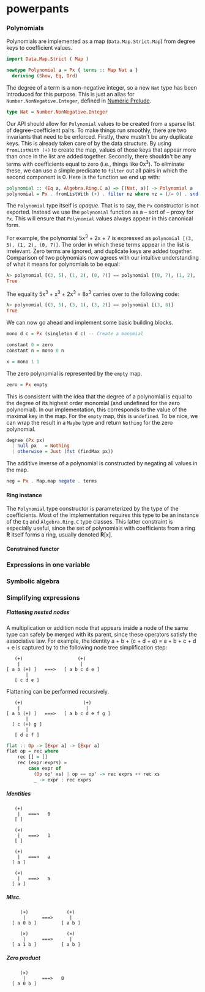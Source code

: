 # powerpants

### Polynomials

Polynomials are implemented as a map (`Data.Map.Strict.Map`) from degree keys to coefficient values. 

```haskell
import Data.Map.Strict ( Map )

newtype Polynomial a = Px { terms :: Map Nat a }
  deriving (Show, Eq, Ord)
```

The degree of a term is a non-negative integer, so a new `Nat` type has been introduced for this purpose. This is just an alias for `Number.NonNegative.Integer`, defined in [Numeric Prelude](http://hackage.haskell.org/package/numeric-prelude).

```haskell
type Nat = Number.NonNegative.Integer
```

Our API should allow for `Polynomial` values to be created from a sparse list of degree-coefficient pairs. To make things run smoothly, there are two invariants that need to be enforced. Firstly, there mustn't be any duplicate keys. This is already taken care of by the data structure. By using `fromListWith (+)` to create the map, values of those keys that appear more than once in the list are added together. Secondly, there shouldn't be any terms with coefficients equal to zero (i.e., things like 0x<sup>3</sup>). To eliminate these, we can use a simple predicate to `filter` out all pairs in which the second component is 0. Here is the function we end up with:

```haskell
polynomial :: (Eq a, Algebra.Ring.C a) => [(Nat, a)] -> Polynomial a
polynomial = Px . fromListWith (+) . filter nz where nz = (/= 0) . snd
```

The `Polynomial` type itself is *opaque*. That is to say, the `Px` constructor is not exported. Instead we use the `polynomial` function as a &ndash; sort of &ndash; proxy for `Px`. This will ensure that `Polynomial` values always appear in this canonical form.

For example, the polynomial 5x<sup>3</sup> + 2x + 7 is expressed as `polynomial [(3, 5), (1, 2), (0, 7)]`. The order in which these terms appear in the list is irrelevant. Zero terms are ignored, and duplicate keys are added together. Comparison of two polynomials now agrees with our intuitive understanding of what it means for polynomials to be equal:

```haskell
λ> polynomial [(3, 5), (1, 2), (0, 7)] == polynomial [(0, 7), (1, 2), (2, 0), (3, 5)]
True
```

The equality 5x<sup>3</sup> + x<sup>3</sup> + 2x<sup>3</sup> = 8x<sup>3</sup> carries over to the following code:

```haskell
λ> polynomial [(3, 5), (3, 1), (3, 2)] == polynomial [(3, 8)]
True
```

We can now go ahead and implement some basic building blocks.

```haskell
mono d c = Px (singleton d c) -- Create a monomial

constant 0 = zero
constant n = mono 0 n

x = mono 1 1
```

The zero polynomial is represented by the `empty` map.  

```haskell
zero = Px empty
```

This is consistent with the idea that the degree of a polynomial is equal to the degree of its highest order monomial (and  undefined for the zero polynomial). In our implementation, this corresponds to the value of the maximal key in the map. For the `empty` map, this is `undefined`. To be nice, we can wrap the result in a `Maybe` type and return `Nothing` for the zero polynomial.

```haskell
degree (Px px) 
  | null px   = Nothing
  | otherwise = Just (fst (findMax px))
```

The additive inverse of a polynomial is constructed by negating all values in the map.

```haskell
neg = Px . Map.map negate . terms
```

#### Ring instance

The `Polynomial` type constructor is parameterized by the type of the coefficients. Most of the implementation requires this type to be an instance of the `Eq` and `Algebra.Ring.C` type classes. This latter constraint is especially useful, since the set of polynomials with coefficients from a ring **R** itself forms a ring, usually denoted **R**[x]. 

#### Constrained functor

### Expressions in one variable

### Symbolic algebra

### Simplifying expressions

##### Flattening nested nodes

A multiplication or addition node that appears inside a node of the same type can safely be merged with its parent, since these operators satisfy the associative law. For example, the identity a + b + (c + d + e) = a + b + c + d + e is captured by to the following node tree simplification step:

```
   (+)                    (+)
    |                      |
[ a b (+) ]   ===>   [ a b c d e ]
       | 
   [ c d e ]
```

Flattening can be performed recursively.

```
   (+)                      (+)
    |                        |
[ a b (+) ]   ===>   [ a b c d e f g ]
       | 
  [ c (+) g ]
       |
   [ d e f ]
```

```haskell
flat :: Op -> [Expr a] -> [Expr a]
flat op = rec where
    rec [] = []
    rec (expr:exprs) = 
        case expr of
          (Op op' xs) | op == op' -> rec exprs ++ rec xs
          _ -> expr : rec exprs
```

##### Identities

```
   (+)
    |   ===>   0
   [ ]
```

```
   (×)
    |   ===>   1
   [ ]
```

```
   (+)
    |   ===>   a
  [ a ]
```

```
   (×)
    |   ===>   a
  [ a ]
```

##### Misc.

```
     (+)              (+)
      |      ===>      |
  [ a 0 b ]         [ a b ]
```

```
     (×)              (×)
      |      ===>      |
  [ a 1 b ]         [ a b ]
```

##### Zero product

```
     (×)         
      |      ===>   0
  [ a 0 b ]     
```
